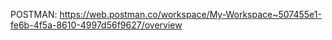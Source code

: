 POSTMAN: https://web.postman.co/workspace/My-Workspace~507455e1-fe6b-4f5a-8610-4997d56f9627/overview

